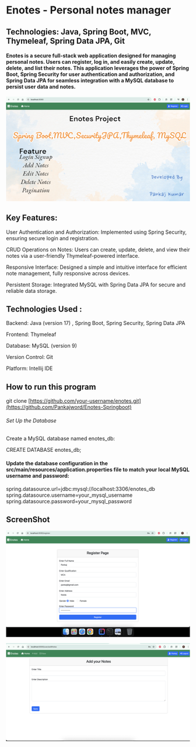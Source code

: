 # Enotes - Personal notes manager

## Technologies: Java, Spring Boot, MVC, Thymeleaf, Spring Data JPA, Git

#### Enotes is a secure full-stack web application designed for managing personal notes. Users can register, log in, and easily create, update, delete, and list their notes. This application leverages the power of Spring Boot, Spring Security for user authentication and authorization, and Spring Data JPA for seamless integration with a MySQL database to persist user data and notes.

![image alt](https://github.com/Pankajword/Enotes-Springboot/blob/b4b882edade7d7dc0ab32f3cdb61131f7d3e12e9/HomeScreenshot.png)


## Key Features:
  User Authentication and Authorization: Implemented using Spring Security, ensuring secure login and registration.

  CRUD Operations on Notes: Users can create, update, delete, and view their notes via a user-friendly Thymeleaf-powered interface.

  Responsive Interface: Designed a simple and intuitive interface for efficient note management, fully responsive across devices.

  Persistent Storage: Integrated MySQL with Spring Data JPA for secure and reliable data storage.

## Technologies Used :
Backend: Java (version 17) , Spring Boot, Spring Security, Spring Data JPA

Frontend: Thymeleaf

Database: MySQL (version 9)

Version Control: Git

Platform: Intellij IDE

## How to run this program

git clone [https://github.com/your-username/enotes.git](https://github.com/Pankajword/Enotes-Springboot)

###### Set Up the Database

Create a MySQL database named enotes_db:

CREATE DATABASE enotes_db;

#### Update the database configuration in the src/main/resources/application.properties file to match your local MySQL username and password:

spring.datasource.url=jdbc:mysql://localhost:3306/enotes_db
spring.datasource.username=your_mysql_username
spring.datasource.password=your_mysql_password

## ScreenShot

![image alt](https://github.com/Pankajword/Enotes-Springboot/blob/8bad5af1844755ea8222041faf7bbef2edcb9710/RegisterScreenshot.png)

![image alt](https://github.com/Pankajword/Enotes-Springboot/blob/0987953653ef2d240bee3ef2d400cbc9bf2f6553/ProjectScreenshot.png)





